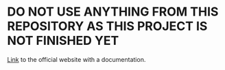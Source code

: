 # DO NOT USE ANYTHING FROM THIS REPOSITORY AS THIS PROJECT IS NOT FINISHED YET

[Link](https://ondrejmasopust.github.io/Rover/) to the official website with a documentation.